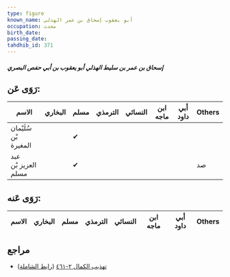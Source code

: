 ```yaml
---
type: figure
known_name: أبو يعقوب إسحاق بن عمر الهذلي
occupation: محدث
birth_date:
passing_date:
tahdhib_id: 371
---
```

##### إسحاق بن عمر بن سليط الهذلي أبو يعقوب بن أبي حفص البصري

## رَوَى عَن:
| الاسم                 | البخاري | مسلم | الترمذي | النسائي | ابن ماجه | أبي داود | Others |
| --------------------- | ------- | ---- | ------- | ------- | -------- | -------- | ------ |
| سُلَيْمان بْن المغيرة |         | ✔    |         |         |          |          |        |
| عبد العزيز بْن مسلم   |         | ✔    |         |         |          |          | صد     |
## رَوَى عَنه:
| الاسم | البخاري | مسلم | الترمذي | النسائي | ابن ماجه | أبي داود | Others |
| ----- | ------- | ---- | ------- | ------- | -------- | -------- | ------ |
## مراجع
- [تهذيب الكمال ٢-٤٦١](obsidian://open?vault=Tahdhib-al-Kamal&file=Figures/٣٧١-إسحاق%20بن%20عمر%20بن%20سليط%20الهذلي%20أبو%20يعقوب%20بن%20أبي%20حفص%20البصري) ([رابط الشاملة](https://shamela.ws/book/3722/942))